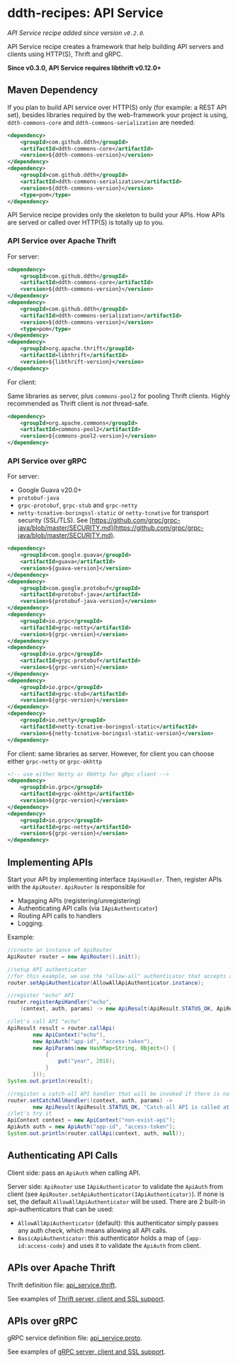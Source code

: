 # ddth-recipes: API Service

_API Service recipe added since version `v0.2.0`._

API Service recipe creates a framework that help building API servers and clients using HTTP(S), Thrift and gRPC.

**Since v0.3.0, API Service requires libthrift v0.12.0+**

## Maven Dependency

If you plan to build API service over HTTP(S) only (for example: a REST API set),
besides libraries required by the web-framework your project is using,
`ddth-commons-core` and `ddth-commons-serialization` are needed:

```xml
<dependency>
    <groupId>com.github.ddth</groupId>
    <artifactId>ddth-commons-core</artifactId>
    <version>${ddth-commons-version}</version>
</dependency>
<dependency>
    <groupId>com.github.ddth</groupId>
    <artifactId>ddth-commons-serialization</artifactId>
    <version>${ddth-commons-version}</version>
    <type>pom</type>
</dependency>
```

API Service recipe provides only the skeleton to build your APIs.
How APIs are served or called over HTTP(S) is totally up to you.

### API Service over Apache Thrift

For server:

```xml
<dependency>
    <groupId>com.github.ddth</groupId>
    <artifactId>ddth-commons-core</artifactId>
    <version>${ddth-commons-version}</version>
</dependency>
<dependency>
    <groupId>com.github.ddth</groupId>
    <artifactId>ddth-commons-serialization</artifactId>
    <version>${ddth-commons-version}</version>
    <type>pom</type>
</dependency>
<dependency>
    <groupId>org.apache.thrift</groupId>
	<artifactId>libthrift</artifactId>
	<version>${libthrift-version}</version>
</dependency>
```

For client:

Same libraries as server, plus `commons-pool2` for pooling Thrift clients.
Highly recommended as Thrift client is _not_ thread-safe.

```xml
<dependency>
    <groupId>org.apache.commons</groupId>
    <artifactId>commons-pool2</artifactId>
    <version>${commons-pool2-version}</version>
</dependency>
```

### API Service over gRPC

For server:

- Google Guava v20.0+
- `protobuf-java`
- `grpc-protobuf`, `grpc-stub` and `grpc-netty`
- `netty-tcnative-boringssl-static` or `netty-tcnative` for transport security (SSL/TLS). See [https://github.com/grpc/grpc-java/blob/master/SECURITY.md](https://github.com/grpc/grpc-java/blob/master/SECURITY.md).

```xml
<dependency>
    <groupId>com.google.guava</groupId>
	<artifactId>guava</artifactId>
	<version>${guava-version}</version>
</dependency>
<dependency>
    <groupId>com.google.protobuf</groupId>
    <artifactId>protobuf-java</artifactId>
    <version>${protobuf-java-version}</version>
</dependency>
<dependency>
    <groupId>io.grpc</groupId>
    <artifactId>grpc-netty</artifactId>
    <version>${grpc-version}</version>
</dependency>
<dependency>
    <groupId>io.grpc</groupId>
    <artifactId>grpc-protobuf</artifactId>
    <version>${grpc-version}</version>
</dependency>
<dependency>
    <groupId>io.grpc</groupId>
    <artifactId>grpc-stub</artifactId>
    <version>${grpc-version}</version>
</dependency>
<dependency>
    <groupId>io.netty</groupId>
    <artifactId>netty-tcnative-boringssl-static</artifactId>
    <version>${netty-tcnative-boringssl-static-version}</version>
</dependency>
```

For client: same libraries as server. However, for client you can choose either `grpc-netty` or `grpc-okhttp`

```xml
<!-- use either Netty or OkHttp for gRpc client -->
<dependency>
    <groupId>io.grpc</groupId>
    <artifactId>grpc-okhttp</artifactId>
    <version>${grpc-version}</version>
</dependency>
<dependency>
    <groupId>io.grpc</groupId>
    <artifactId>grpc-netty</artifactId>
    <version>${grpc-version}</version>
</dependency>
```

## Implementing APIs

Start your API by implementing interface `IApiHandler`. Then, register APIs with the `ApiRouter`.
`ApiRouter` is responsible for
- Magaging APIs (registering/unregistering)
- Authenticating API calls (via `IApiAuthenticator`)
- Routing API calls to handlers
- Logging.

Example:

```java
//create an instance of ApiRouter
ApiRouter router = new ApiRouter().init();

//setup API authenticator
//for this example, we use the "allow-all" authenticator that accepts any API calls
router.setApiAuthenticator(AllowAllApiAuthenticator.instance);

//register "echo" API
router.registerApiHandler("echo",
    (context, auth, params) -> new ApiResult(ApiResult.STATUS_OK, ApiResult.MSG_OK, params.getAllParams()));

//let's call API "echo"
ApiResult result = router.callApi(
        new ApiContext("echo"),
        new ApiAuth("app-id", "access-token"),
        new ApiParams(new HashMap<String, Object>() {
            {
                put("year", 2018);
            }
        }));
System.out.println(result);

//register a catch-all API handler that will be invoked if there is no matched api-handler to handle an API call
router.setCatchAllHandler((context, auth, params) -> 
        new ApiResult(ApiResult.STATUS_OK, "Catch-all API is called at " + new Date()));
//let's try it
ApiContext context = new ApiContext("non-exist-api");
ApiAuth auth = new ApiAuth("app-id", "access-token");
System.out.println(router.callApi(context, auth, null));
```


## Authenticating API Calls

Client side: pass an `ApiAuth` when calling API.

Server side: `ApiRouter` use `IApiAuthenticator` to validate the `ApiAuth` from client (see `ApiRouter.setApiAuthenticator(IApiAuthenticator)`).
If none is set, the default `AllowAllApiAuthenticator` will be used.
There are 2 built-in api-authenticators that can be used:
- `AllowAllApiAuthenticator` (default): this authenticator simply passes any auth check, which means allowing all API calls.
- `BasicApiAuthenticator`: this authenticator holds a map of `{app-id:access-code}` and uses it to validate the `ApiAuth` from client.


## APIs over Apache Thrift

Thrift definition file: [api_service.thrift](thrift/api_service.thrift).

See examples of [Thrift server, client and SSL support](../../../../../../../test/java/com/github/ddth/recipes/qnd/apiservice/thrift/).


## APIs over gRPC

gRPC service definition file: [api_service.proto](grpc/api_service.proto).

See examples of [gRPC server, client and SSL support](../../../../../../../test/java/com/github/ddth/recipes/qnd/apiservice/grpc/).
